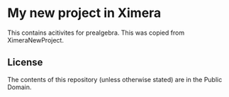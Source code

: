 # My new project in Ximera

This contains acitivites for prealgebra.  This was copied from XimeraNewProject.


## License
The contents of this repository (unless otherwise stated) are in the Public Domain.
